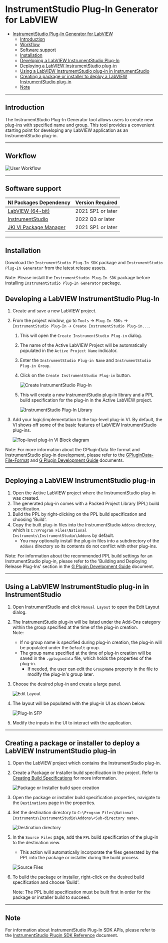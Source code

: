 # InstrumentStudio Plug-In Generator for LabVIEW

- [InstrumentStudio Plug-In Generator for LabVIEW](#instrumentstudio-plug-in-generator-for-labview)
  - [Introduction](#introduction)
  - [Workflow](#workflow)
  - [Software support](#software-support)
  - [Installation](#installation)
  - [Developing a LabVIEW InstrumentStudio Plug-In](#developing-a-labview-instrumentstudio-plug-in)
  - [Deploying a LabVIEW InstrumentStudio plug-in](#deploying-a-labview-instrumentstudio-plug-in)
  - [Using a LabVIEW InstrumentStudio plug-in in InstrumentStudio](#using-a-labview-instrumentstudio-plug-in-in-instrumentstudio)
  - [Creating a package or installer to deploy a LabVIEW InstrumentStudio plug-in](#creating-a-package-or-installer-to-deploy-a-labview-instrumentstudio-plug-in)
  - [Note](#note)

---

## Introduction

The InstrumentStudio Plug-In Generator tool allows users to create new plug-ins with specified name
and group. This tool provides a convenient starting point for developing any LabVIEW application as
an InstrumentStudio plug-in.

---

## Workflow

![User Workflow](./images/InstrumentStudio%20Plug-In%20Generator%20Guide/Workflow.png)

---

## Software support

NI Packages Dependency | Version Required
--- | ---
[LabVIEW (64-bit)](https://www.ni.com/en/support/downloads/software-products/download.labview.html#443865) | 2021 SP1 or later
[InstrumentStudio](https://www.ni.com/en/support/downloads/software-products/download.instrumentstudio.html#460631) | 2022 Q3 or later
[JKI VI Package Manager](https://www.ni.com/en/support/downloads/tools-network/download.jki-vi-package-manager.html#443251) | 2021 SP1 or later

---

## Installation

Download the `InstrumentStudio Plug-In SDK` package and `InstrumentStudio Plug-In Generator` from
the latest release assets.

Note: Please install the `InstrumentStudio Plug-In SDK` package before installing `InstrumentStudio
Plug-In Generator` package.

## Developing a LabVIEW InstrumentStudio Plug-In

1. Create and save a new LabVIEW project.
2. From the project window, go to `Tools` → `Plug-In SDKs` → `InstrumentStudio Plug-In` → `Create
   InstrumentStudio Plug-in...`.
   1. This will open the `Create InstrumentStudio Plug-in` dialog.
   2. The name of the Active LabVIEW Project will be automatically populated in the `Active Project
      Name` indicator.
   3. Enter the `InstrumentStudio Plug-in Name` and `InstrumentStudio Plug-in Group`.
   4. Click on the `Create InstrumentStudio Plug-in` button.

      ![Create InstrumentStudio Plug-In](./images/InstrumentStudio%20Plug-In%20Generator%20Guide/Create%20InstrumentStudio%20Plug-In.png)

   5. This will create a new InstrumentStudio plug-in library and a PPL build specification for the
     plug-in in the Active LabVIEW project.

      ![InstrumentStudio Plug-In Library](./images/InstrumentStudio%20Plug-In%20Generator%20Guide/InstrumentStudio%20Plug-In%20Library.png)

3. Add your logic/implementation to the top-level plug-in VI. By default, the VI shows off some of
   the basic features of LabVIEW InstrumentStudio plug-ins.

   ![Top-level plug-in VI Block diagram](./images/InstrumentStudio%20Plug-In%20Generator%20Guide/Top-level%20VI%20Block%20diagram.png)

Note: For more information about the GPluginData file format and InstrumentStudio plug-in
development, please refer to the
[GPluginData-File-Format](https://github.com/ni/instrumentstudio-plugins/blob/main/labview/docs/GPluginData-File-Format.pdf) and
[G Plugin Development Guide](https://github.com/ni/instrumentstudio-plugins/blob/main/labview/docs/G%20Plugin%20Development%20Guide.pdf)
documents.

---

## Deploying a LabVIEW InstrumentStudio plug-in

1. Open the Active LabVIEW project where the InstrumentStudio plug-in was created.
2. The generated plug-in comes with a Packed Project Library (PPL) build specification.
3. Build the PPL by right-clicking on the PPL build specification and choosing 'Build'.
4. Copy the built plug-in files into the InstrumentStudio `Addons` directory, which is `C:\Program
   Files\National Instruments\InstrumentStudio\Addons` by default.
   - You may optionally install the plug-in files into a subdirectory of the `Addons` directory so
     its contents do not conflict with other plug-ins.

Note: For information about the recommended PPL build settings for an InstrumentStudio plug-in,
please refer to the 'Building and Deploying Release Plug-Ins' section in the
[G Plugin Development Guide](https://github.com/ni/instrumentstudio-plugins/blob/main/labview/docs/G%20Plugin%20Development%20Guide.pdf)
document.

---

## Using a LabVIEW InstrumentStudio plug-in in InstrumentStudio

1. Open InstrumentStudio and click `Manual Layout` to open the Edit Layout dialog.
2. The InstrumentStudio plug-in will be listed under the Add-Ons category within the group specified
   at the time of the plug-in creation.  
   Note:
   - If no group name is specified during plug-in creation, the plug-in will be populated under the
     `Default` group.
   - The group name specified at the time of plug-in creation will be saved in the `.gplugindata`
     file, which holds the properties of the plug-in.
      - If needed, the user can edit the `GroupName` property in the file to modify the plug-in's
        group later.
3. Choose the desired plug-in and create a large panel.
  
   ![Edit Layout](./images/InstrumentStudio%20Plug-In%20Generator%20Guide/InstrumentStudio%20Edit%20Layout.png)

4. The layout will be populated with the plug-in UI as shown below.

   ![Plug-In SFP](./images/InstrumentStudio%20Plug-In%20Generator%20Guide/InstrumentStudio%20Plug-In%20Soft%20Panel.png)

5. Modify the inputs in the UI to interact with the application.

---

## Creating a package or installer to deploy a LabVIEW InstrumentStudio plug-in

1. Open the LabVIEW project which contains the InstrumentStudio plug-in.
2. Create a Package or Installer build specification in the project. Refer to
   [Creating Build Specifications](https://www.ni.com/docs/en-US/bundle/labview/page/creating-build-specifications.html)
   for more information.

   ![Package or Installer build spec creation](./images/InstrumentStudio%20Plug-In%20Generator%20Guide/Package%20or%20Installer%20build%20spec.png)

3. Open the package or installer build specification properties, navigate to the `Destinations` page
   in the properties.
4. Set the destination directory to `C:\Program Files\National
   Instruments\InstrumentStudio\Addons\<Sub-directory name>`.

   ![Destination directory](./images/InstrumentStudio%20Plug-In%20Generator%20Guide/Package%20or%20Installer%20Destination%20directory.png)

5. In the `Source Files` page, add the `PPL` build specification of the plug-in to the destination
   view.
   - This action will automatically incorporate the files generated by the PPL into the package or
     installer during the build process.

   ![Source Files](./images/InstrumentStudio%20Plug-In%20Generator%20Guide/Package%20or%20Installer%20Source%20Files.png)

6. To build the package or installer, right-click on the desired build specification and choose
   'Build'.

   Note: The PPL build specification must be built first in order for the package or installer build
   to succeed.

---

## Note

For information about InstrumentStudio Plug-In SDK APIs, please refer to the
[InstrumentStudio Plugin SDK Reference](https://github.com/ni/instrumentstudio-plugins/blob/main/labview/docs/InstrumentStudio%20Plugin%20SDK%20Reference.pdf)
document.
